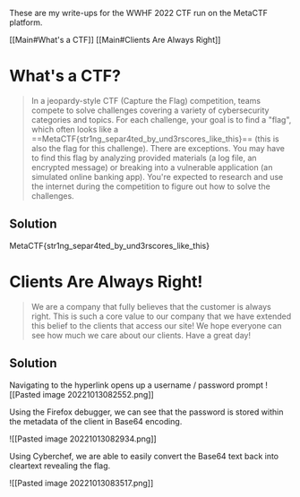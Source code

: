 These are my write-ups for the WWHF 2022 CTF run on the MetaCTF platform.

[[Main#What's a CTF]]
[[Main#Clients Are Always Right]]


# What's a CTF?
>In a jeopardy-style CTF (Capture the Flag) competition, teams compete to solve challenges covering a variety of cybersecurity categories and topics. For each challenge, your goal is to find a "flag", which often looks like a ==MetaCTF{str1ng_separ4ted_by_und3rscores_like_this}== (this is also the flag for this challenge). There are exceptions.
>You may have to find this flag by analyzing provided materials (a log file, an encrypted message) or breaking into a vulnerable application (an simulated online banking app). You're expected to research and use the internet during the competition to figure out how to solve the challenges.

## Solution
MetaCTF{str1ng_separ4ted_by_und3rscores_like_this}

# Clients Are Always Right!
> We are a company that fully believes that the customer is always right. This is such a core value to our company that we have extended this belief to the clients that access our site! We hope everyone can see how much we care about our clients.
> Have a great day! 

## Solution
Navigating to the hyperlink opens up a username / password prompt
![[Pasted image 20221013082552.png]]

Using the Firefox debugger, we can see that the password is stored within the metadata of the client in Base64 encoding.

![[Pasted image 20221013082934.png]]

Using Cyberchef, we are able to easily convert the Base64 text back into cleartext revealing the flag.

![[Pasted image 20221013083517.png]]
